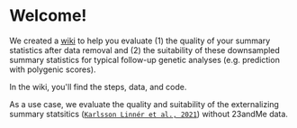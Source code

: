# Welcome! 

We created a [wiki](https://github.com/Camzcamz/EXTminus23andMe/wiki) to help you evaluate (1) the quality of your summary statistics after data removal and (2) the suitability of these downsampled summary statistics for typical follow-up genetic analyses (e.g. prediction with polygenic scores). 

In the wiki, you'll find the steps, data, and code. 

As a use case, we evaluate the quality and suitability of the externalizing summary statsitics ([`Karlsson Linnér et al., 2021`](https://www.nature.com/articles/s41593-021-00908-3)) without 23andMe data. 
